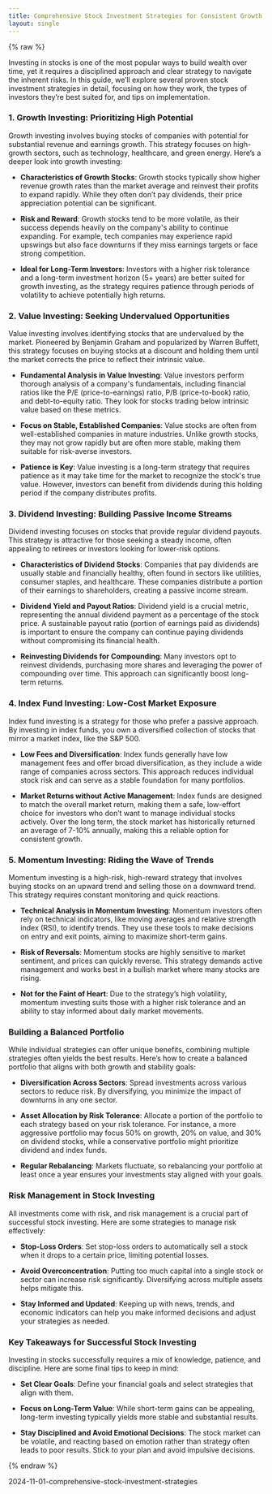 ```yaml
---
title: Comprehensive Stock Investment Strategies for Consistent Growth
layout: single
---
```


{% raw %}

Investing in stocks is one of the most popular ways to build wealth over time, yet it requires a disciplined approach and clear strategy to navigate the inherent risks. In this guide, we’ll explore several proven stock investment strategies in detail, focusing on how they work, the types of investors they’re best suited for, and tips on implementation.

### 1. Growth Investing: Prioritizing High Potential

Growth investing involves buying stocks of companies with potential for substantial revenue and earnings growth. This strategy focuses on high-growth sectors, such as technology, healthcare, and green energy. Here’s a deeper look into growth investing:

- **Characteristics of Growth Stocks**: Growth stocks typically show higher revenue growth rates than the market average and reinvest their profits to expand rapidly. While they often don’t pay dividends, their price appreciation potential can be significant.
  
- **Risk and Reward**: Growth stocks tend to be more volatile, as their success depends heavily on the company's ability to continue expanding. For example, tech companies may experience rapid upswings but also face downturns if they miss earnings targets or face strong competition.

- **Ideal for Long-Term Investors**: Investors with a higher risk tolerance and a long-term investment horizon (5+ years) are better suited for growth investing, as the strategy requires patience through periods of volatility to achieve potentially high returns.

### 2. Value Investing: Seeking Undervalued Opportunities

Value investing involves identifying stocks that are undervalued by the market. Pioneered by Benjamin Graham and popularized by Warren Buffett, this strategy focuses on buying stocks at a discount and holding them until the market corrects the price to reflect their intrinsic value.

- **Fundamental Analysis in Value Investing**: Value investors perform thorough analysis of a company's fundamentals, including financial ratios like the P/E (price-to-earnings) ratio, P/B (price-to-book) ratio, and debt-to-equity ratio. They look for stocks trading below intrinsic value based on these metrics.

- **Focus on Stable, Established Companies**: Value stocks are often from well-established companies in mature industries. Unlike growth stocks, they may not grow rapidly but are often more stable, making them suitable for risk-averse investors.

- **Patience is Key**: Value investing is a long-term strategy that requires patience as it may take time for the market to recognize the stock's true value. However, investors can benefit from dividends during this holding period if the company distributes profits.

### 3. Dividend Investing: Building Passive Income Streams

Dividend investing focuses on stocks that provide regular dividend payouts. This strategy is attractive for those seeking a steady income, often appealing to retirees or investors looking for lower-risk options.

- **Characteristics of Dividend Stocks**: Companies that pay dividends are usually stable and financially healthy, often found in sectors like utilities, consumer staples, and healthcare. These companies distribute a portion of their earnings to shareholders, creating a passive income stream.

- **Dividend Yield and Payout Ratios**: Dividend yield is a crucial metric, representing the annual dividend payment as a percentage of the stock price. A sustainable payout ratio (portion of earnings paid as dividends) is important to ensure the company can continue paying dividends without compromising its financial health.

- **Reinvesting Dividends for Compounding**: Many investors opt to reinvest dividends, purchasing more shares and leveraging the power of compounding over time. This approach can significantly boost long-term returns.

### 4. Index Fund Investing: Low-Cost Market Exposure

Index fund investing is a strategy for those who prefer a passive approach. By investing in index funds, you own a diversified collection of stocks that mirror a market index, like the S&P 500.

- **Low Fees and Diversification**: Index funds generally have low management fees and offer broad diversification, as they include a wide range of companies across sectors. This approach reduces individual stock risk and can serve as a stable foundation for many portfolios.

- **Market Returns without Active Management**: Index funds are designed to match the overall market return, making them a safe, low-effort choice for investors who don’t want to manage individual stocks actively. Over the long term, the stock market has historically returned an average of 7-10% annually, making this a reliable option for consistent growth.

### 5. Momentum Investing: Riding the Wave of Trends

Momentum investing is a high-risk, high-reward strategy that involves buying stocks on an upward trend and selling those on a downward trend. This strategy requires constant monitoring and quick reactions.

- **Technical Analysis in Momentum Investing**: Momentum investors often rely on technical indicators, like moving averages and relative strength index (RSI), to identify trends. They use these tools to make decisions on entry and exit points, aiming to maximize short-term gains.

- **Risk of Reversals**: Momentum stocks are highly sensitive to market sentiment, and prices can quickly reverse. This strategy demands active management and works best in a bullish market where many stocks are rising.

- **Not for the Faint of Heart**: Due to the strategy’s high volatility, momentum investing suits those with a higher risk tolerance and an ability to stay informed about daily market movements.

### Building a Balanced Portfolio

While individual strategies can offer unique benefits, combining multiple strategies often yields the best results. Here’s how to create a balanced portfolio that aligns with both growth and stability goals:

- **Diversification Across Sectors**: Spread investments across various sectors to reduce risk. By diversifying, you minimize the impact of downturns in any one sector.
  
- **Asset Allocation by Risk Tolerance**: Allocate a portion of the portfolio to each strategy based on your risk tolerance. For instance, a more aggressive portfolio may focus 50% on growth, 20% on value, and 30% on dividend stocks, while a conservative portfolio might prioritize dividend and index funds.

- **Regular Rebalancing**: Markets fluctuate, so rebalancing your portfolio at least once a year ensures your investments stay aligned with your goals.

### Risk Management in Stock Investing

All investments come with risk, and risk management is a crucial part of successful stock investing. Here are some strategies to manage risk effectively:

- **Stop-Loss Orders**: Set stop-loss orders to automatically sell a stock when it drops to a certain price, limiting potential losses.
  
- **Avoid Overconcentration**: Putting too much capital into a single stock or sector can increase risk significantly. Diversifying across multiple assets helps mitigate this.

- **Stay Informed and Updated**: Keeping up with news, trends, and economic indicators can help you make informed decisions and adjust your strategies as needed.

### Key Takeaways for Successful Stock Investing

Investing in stocks successfully requires a mix of knowledge, patience, and discipline. Here are some final tips to keep in mind:

- **Set Clear Goals**: Define your financial goals and select strategies that align with them.
  
- **Focus on Long-Term Value**: While short-term gains can be appealing, long-term investing typically yields more stable and substantial results.
  
- **Stay Disciplined and Avoid Emotional Decisions**: The stock market can be volatile, and reacting based on emotion rather than strategy often leads to poor results. Stick to your plan and avoid impulsive decisions.

{% endraw %}

2024-11-01-comprehensive-stock-investment-strategies
